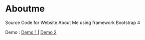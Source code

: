 # Aboutme
Source Code for Website About Me using framework Bootstrap 4 

Demo : <a href="https://raihnkhalid.github.io/Aboutme/" target="_blank">Demo 1 </a> | <a href="https://khxlid.me" target="_blank">Demo 2 </a>

